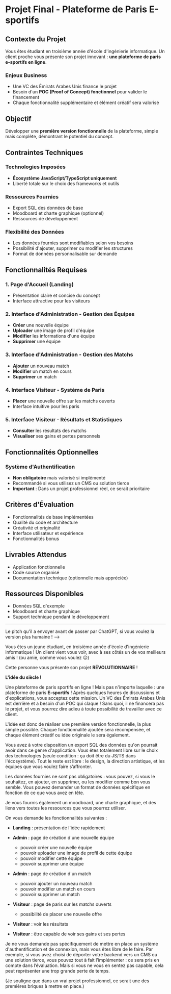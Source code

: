 # Projet Final - Plateforme de Paris E-sportifs

## Contexte du Projet

Vous êtes étudiant en troisième année d'école d'ingénierie informatique. Un client proche vous présente son projet innovant : **une plateforme de paris e-sportifs en ligne**.

### Enjeux Business

- Une VC des Émirats Arabes Unis finance le projet
- Besoin d'un **POC (Proof of Concept) fonctionnel** pour valider le financement
- Chaque fonctionnalité supplémentaire et élément créatif sera valorisé

## Objectif

Développer une **première version fonctionnelle** de la plateforme, simple mais complète, démontrant le potentiel du concept.

## Contraintes Techniques

### Technologies Imposées

- **Écosystème JavaScript/TypeScript uniquement**
- Liberté totale sur le choix des frameworks et outils

### Ressources Fournies

- Export SQL des données de base
- Moodboard et charte graphique (optionnel)
- Ressources de développement

### Flexibilité des Données

- Les données fournies sont modifiables selon vos besoins
- Possibilité d'ajouter, supprimer ou modifier les structures
- Format de données personnalisable sur demande

## Fonctionnalités Requises

### 1. Page d'Accueil (Landing)

- Présentation claire et concise du concept
- Interface attractive pour les visiteurs

### 2. Interface d'Administration - Gestion des Équipes

- **Créer** une nouvelle équipe
- **Uploader** une image de profil d'équipe
- **Modifier** les informations d'une équipe
- **Supprimer** une équipe

### 3. Interface d'Administration - Gestion des Matchs

- **Ajouter** un nouveau match
- **Modifier** un match en cours
- **Supprimer** un match

### 4. Interface Visiteur - Système de Paris

- **Placer** une nouvelle offre sur les matchs ouverts
- Interface intuitive pour les paris

### 5. Interface Visiteur - Résultats et Statistiques

- **Consulter** les résultats des matchs
- **Visualiser** ses gains et pertes personnels

## Fonctionnalités Optionnelles

### Système d'Authentification

- **Non obligatoire** mais valorisé si implémenté
- Recommandé si vous utilisez un CMS ou solution tierce
- **Important** : Dans un projet professionnel réel, ce serait prioritaire

## Critères d'Évaluation

- Fonctionnalités de base implémentées
- Qualité du code et architecture
- Créativité et originalité
- Interface utilisateur et expérience
- Fonctionnalités bonus

## Livrables Attendus

- Application fonctionnelle
- Code source organisé
- Documentation technique (optionnelle mais appréciée)

## Ressources Disponibles

- Données SQL d'exemple
- Moodboard et charte graphique
- Support technique pendant le développement

---

Le pitch qu'il a envoyer avant de passer par ChatGPT, si vous voulez la version plus humaine !
-->

Vous êtes un jeune étudiant, en troisième année d'école d'ingénierie informatique !
Un client vient vous voir, avec à ses côtés un de vos meilleurs amis !
(ou amie, comme vous voulez 😉)

Cette personne vous présente son projet **RÉVOLUTIONNAIRE** !

**L'idée du siècle !**

Une plateforme de paris sportifs en ligne ! Mais pas n'importe laquelle : une plateforme de paris **E-sportifs** !
Après quelques heures de discussions et d'explications, vous acceptez cette mission.
Un VC des Émirats Arabes Unis est derrière et a besoin d'un POC qui claque !
Sans quoi, il ne financera pas le projet, et vous pourrez dire adieu à toute possibilité de travailler avec ce client.

L'idée est donc de réaliser une première version fonctionnelle, la plus simple possible.
Chaque fonctionnalité ajoutée sera récompensée, et chaque élément créatif ou idée originale le sera également.

Vous avez à votre disposition un export SQL des données qu'on pourrait avoir dans ce genre d'application.
Vous êtes totalement libre sur le choix des technologies (seule condition : ça doit être du JS/TS dans l'écosystème).
Tout le reste est libre : le design, la direction artistique, et les équipes que vous voulez faire s’affronter.

Les données fournies ne sont pas obligatoires : vous pouvez, si vous le souhaitez, en ajouter, en supprimer, ou les modifier comme bon vous semble.
Vous pouvez demander un format de données spécifique en fonction de ce que vous avez en tête.

Je vous fournis également un moodboard, une charte graphique, et des liens vers toutes les ressources que vous pourrez utiliser.

On vous demande les fonctionnalités suivantes :

- **Landing** : présentation de l'idée rapidement
- **Admin** : page de création d'une nouvelle équipe
  - pouvoir créer une nouvelle équipe
  - pouvoir uploader une image de profil de cette équipe
  - pouvoir modifier cette équipe
  - pouvoir supprimer une équipe

- **Admin** : page de création d'un match
  - pouvoir ajouter un nouveau match
  - pouvoir modifier un match en cours
  - pouvoir supprimer un match

- **Visiteur** : page de paris sur les matchs ouverts
  - possibilité de placer une nouvelle offre

- **Visiteur** : voir les résultats
- **Visiteur** : être capable de voir ses gains et ses pertes

Je ne vous demande pas spécifiquement de mettre en place un système d'authentification et de connexion, mais vous êtes libre de le faire.
Par exemple, si vous avez choisi de déporter votre backend vers un CMS ou une solution tierce, vous pouvez tout à fait l’implémenter : ce sera pris en compte dans l’évaluation.
Mais si vous ne vous en sentez pas capable, cela peut représenter une trop grande perte de temps.

(Je souligne que dans un vrai projet professionnel, ce serait une des premières briques à mettre en place.)
